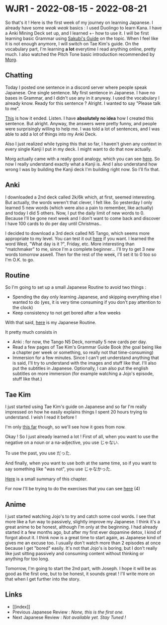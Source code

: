 # WJR1 - 2022-08-15  - 2022-08-21

So that's it ! Here is the first week of my journey on learning Japanese. I already have some *weak weak* basics : I used Duolingo to learn Kana. I have a Anki Mining Deck set up, and I learned +- how to use it. I will be first learning basic Grammar using [Sakubi's Guide](https://sakubi.neocities.org/#) on the topic. When I feel like it is not enough anymore, I will switch on Tae Kim's guide. On the vocabulary part, I'm learning **a lot** everytime I read anything online, pretty much. I also watched the Pitch Tone basic introduction recommended by [Morg](https://morgs.systems).

## Chatting

Today I posted one sentence in a discord server where people speak Japanese. One single sentence. My first sentence in Japanese. I have no bases in Grammar, and I didn't use any in it anyway. I used the vocabulary I already know. Ready for this sentence ? Alright. I wanted to say "Please talk to me". 

[This](https://cdn.discordapp.com/attachments/945027080037498890/1008769038572327052/unknown.png) is how it ended. Listen. I have **absolutely no idea** how I created this sentence. But alright. Anyway, the answers were pretty funny, and people were surprisingly willing to help me. I was told a lot of sentences, and I was able to add a lot of things into my Anki Deck.

Also I just realized while typing this that so far, I haven't given any context in every single Kanji I put in my deck. I might want to do that now actually.

Morg actually came with a really good analogy, which you can see [here](https://cdn.discordapp.com/attachments/945027080037498890/1008774425501499453/unknown.png). So now I really understand exactly what a Kanji is. And I also understand how wrong I was by building the Kanji deck I'm building right now. So I'll fix that.

## Anki

I downloaded a 2nd deck called 2k/6k which, at first, seemed interesting. But actually, the words weren't that clever, I felt like. So yesterday I only learned 5 new words (which were also a pain to remember, like actually) and today I did 5 others. Now, I put the daily limit of new words to 0. Because I'll be gone next week and I don't want to come back and discover I have 100 cards to do per day until Christmas..

I decided to download a 3rd deck called N5 Tango, which seems more appropriate to my level. You can test it out [here](https://drive.google.com/file/d/1pMlJvSrKQOSaiN8sPLdNDvWP31EClxDO/view) if you want. I learned the word West, "What day is it ?", Friday, etc. More interesting than "matchmaker" to me, since I'm a complete beginner... I'll try to get 3 new words tomorrow aswell. Then for the rest of the week, I'll set it to 0 too so I'm O.K. to go.

## Routine
So I'm going to set up a small Japanese Routine to avoid two things :
- Spending the day only learning Japanese, and skipping everything else I wanted to do (yes, it is very time consuming if you don't pay attention to the clock)
- Keep consistency to not get bored after a few weeks

With that said, [here](https://cdn.discordapp.com/attachments/945027080037498890/1008985508032024596/unknown.png) is my Japanese Routine.

It pretty much consists in 
- Anki : for now, the Tango N5 Deck, normally 5 new cards per day.
- Read a few pages of Tae Kim's Grammar Guide Book (the goal being like a chapter per week or something, so really not that time-consuming)
- Immersion for a few minutes. Since I can't yet understand anything that is said, I'll try to understand with the images and stuff like that. I'll also put the subtitles in Japanese. Optionally, I can also put the english subtitles on more immersion (for example watching a Jojo's episode, stuff like that.)

## Tae Kim

I just started using Tae Kim's guide on Japanese and so far I'm really impressed on how he easily explains things I spent 20 hours trying to understand. I wish I read it before ! 

I'm only [this far](https://guidetojapanese.org/learn/grammar/kanji) though, so we'll see how it goes from now.


Okay ! So I just already learned a lot ! First of all, when you want to use the negative on a noun or a na-adjective, you use じゃない. 

To use the past, you use だった. 

And finally, when you want to use both at the same time, so if you want to say something like "was not", you use じゃなかった.

[Here](https://cdn.discordapp.com/attachments/945027080037498890/1009701618251481098/unknown.png) is a small summary of this chapter.

For now I'll be trying to do the exercises that you can see [here](https://guidetojapanese.org/learn/grammar/stateofbeing_ex) (4)

## Anime

I just started watching Jojo's to try and catch some cool words. I see that more like a fun way to passively, slightly improve my Japanese. I think it's a great anime to be honest, although I'm only at the beginning. I had already started it a few months ago, but after my first ever dopamine detox, I kind of forgot about it. I think now is a great time to start again, as Japanese kind of gives me an excuse too. I usually don't watch more than 2 episodes at once because I get "bored" easily. It's not that Jojo's is boring, but I don't really like just sitting passively and consuming content without thinking or anything for too long.

Tomorrow, I'm going to start the 2nd part, with Joseph. I hope it will be as good as the first one, but to be honest, it sounds great ! I'll write more on that when I get further into the story.

## Links
- [[index]]
- Previous Japanese Review : *None, this is the first one.*
- Next Japanese Review : *Not available yet. Stay Tuned !*